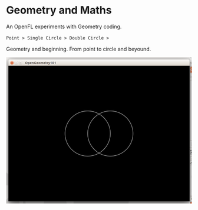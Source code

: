 Geometry and Maths
==================
An OpenFL experiments with Geometry coding.
 
```
Point > Single Circle > Double Circle >
```
 

Geometry and beginning. From point to circle and beyound.

![Geometry 1](https://github.com/saumya/OpenGeom/blob/master/Assets/1.png "Duality")






[img1]: https://github.com/saumya/OpenGeom/blob/master/Assets/1.png
